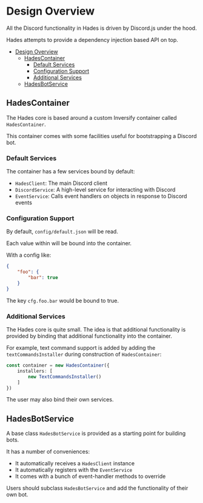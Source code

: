 # Design Overview

All the Discord functionality in Hades is driven by Discord.js under the hood.

Hades attempts to provide a dependency injection based API on top.

- [Design Overview](#design-overview)
  - [HadesContainer](#hadescontainer)
    - [Default Services](#default-services)
    - [Configuration Support](#configuration-support)
    - [Additional Services](#additional-services)
  - [HadesBotService](#hadesbotservice)

## HadesContainer

The Hades core is based around a custom Inversify container called `HadesContainer`.

This container comes with some facilities useful for bootstrapping a Discord bot.

### Default Services

The container has a few services bound by default:

- `HadesClient`: The main Discord client
- `DiscordService`: A high-level service for interacting with Discord
- `EventService`: Calls event handlers on objects in response to Discord events

### Configuration Support

By default, `config/default.json` will be read.

Each value within will be bound into the container.

With a config like:

```json
{
    "foo": {
        "bar": true
    }
}
```

The key `cfg.foo.bar` would be bound to true.

### Additional Services

The Hades core is quite small. The idea is that additional functionality is provided by binding that additional functionality into the container.

For example, text command support is added by adding the `textCommandsInstaller` during construction of `HadesContainer`:

```ts
const container = new HadesContainer({
    installers: [
        new TextCommandsInstaller()
    ]
})
```

The user may also bind their own services.

## HadesBotService

A base class `HadesBotService` is provided as a starting point for building bots.

It has a number of conveniences:

- It automatically receives a `HadesClient` instance
- It automatically registers with the `EventService`
- It comes with a bunch of event-handler methods to override

Users should subclass `HadesBotService` and add the functionality of their own bot.
